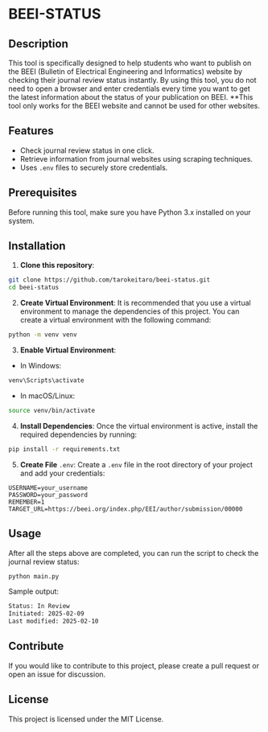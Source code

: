# BEEI-STATUS
## Description
This tool is specifically designed to help students who want to publish on the BEEI (Bulletin of Electrical Engineering and Informatics) website by checking their journal review status instantly. By using this tool, you do not need to open a browser and enter credentials every time you want to get the latest information about the status of your publication on BEEI. **This tool only works for the BEEI website and cannot be used for other websites.

## Features
- Check journal review status in one click.
- Retrieve information from journal websites using scraping techniques.
- Uses `.env` files to securely store credentials.
## Prerequisites
Before running this tool, make sure you have Python 3.x installed on your system.

## Installation  
1. **Clone this repository**:

```bash
git clone https://github.com/tarokeitaro/beei-status.git
cd beei-status
```

2. **Create Virtual Environment**:
	It is recommended that you use a virtual environment to manage the dependencies of this project. You can create a virtual environment with the following command:

```bash
python -m venv venv
```

3. **Enable Virtual Environment**:
- In Windows:

```bash
venv\Scripts\activate
```

- In macOS/Linux:

```bash
source venv/bin/activate
```

4. **Install Dependencies**:
	Once the virtual environment is active, install the required dependencies by running:

```bash
pip install -r requirements.txt
```

5. **Create File** `.env`:
	Create a `.env` file in the root directory of your project and add your credentials:

```
USERNAME=your_username
PASSWORD=your_password
REMEMBER=1
TARGET_URL=https://beei.org/index.php/EEI/author/submission/00000
```

## Usage
After all the steps above are completed, you can run the script to check the journal review status:

```bash
python main.py
```
Sample output:
```bash
Status: In Review
Initiated: 2025-02-09
Last modified: 2025-02-10
```

## Contribute
If you would like to contribute to this project, please create a pull request or open an issue for discussion.

## License
This project is licensed under the MIT License.